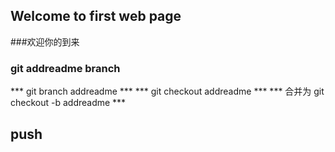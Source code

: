##                                Welcome to  first   web page
###欢迎你的到来
### git addreadme branch
*** git branch addreadme ***
*** git checkout addreadme ***
*** 合并为 git checkout -b addreadme ***

## push